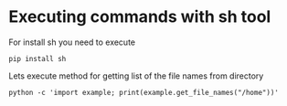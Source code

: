 # Executing commands with sh tool

For install sh you need to execute
```
pip install sh
```

Lets execute method for getting list of the file names from directory

```
python -c 'import example; print(example.get_file_names("/home"))'
```